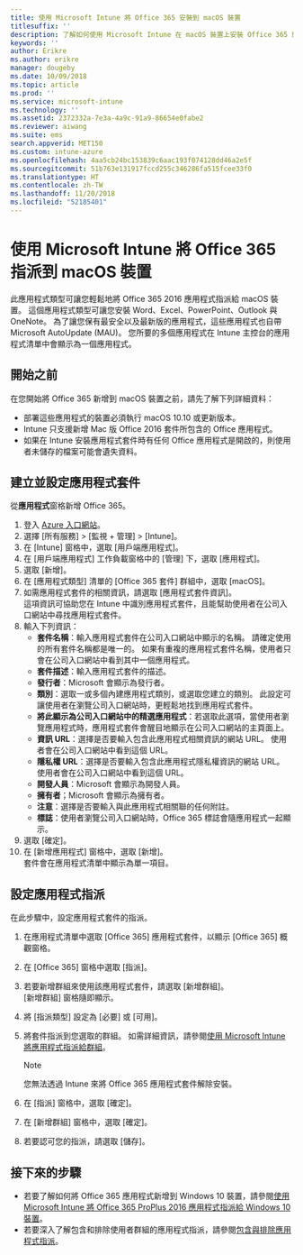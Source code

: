 ```yaml
---
title: 使用 Microsoft Intune 將 Office 365 安裝到 macOS 裝置
titlesuffix: ''
description: 了解如何使用 Microsoft Intune 在 macOS 裝置上安裝 Office 365 應用程式。
keywords: ''
author: Erikre
ms.author: erikre
manager: dougeby
ms.date: 10/09/2018
ms.topic: article
ms.prod: ''
ms.service: microsoft-intune
ms.technology: ''
ms.assetid: 2372332a-7e3a-4a9c-91a9-86654e0fabe2
ms.reviewer: aiwang
ms.suite: ems
search.appverid: MET150
ms.custom: intune-azure
ms.openlocfilehash: 4aa5cb24bc153839c6aac193f074128dd46a2e5f
ms.sourcegitcommit: 51b763e131917fccd255c346286fa515fcee33f0
ms.translationtype: HT
ms.contentlocale: zh-TW
ms.lasthandoff: 11/20/2018
ms.locfileid: "52185401"
---
```

# <a name="assign-office-365-to-macos-devices-with-microsoft-intune"></a>使用 Microsoft Intune 將 Office 365 指派到 macOS 裝置

此應用程式類型可讓您輕鬆地將 Office 365 2016 應用程式指派給 macOS 裝置。 這個應用程式類型可讓您安裝 Word、Excel、PowerPoint、Outlook 與 OneNote。 為了讓您保有最安全以及最新版的應用程式，這些應用程式也自帶 Microsoft AutoUpdate (MAU)。 您所要的多個應用程式在 Intune 主控台的應用程式清單中會顯示為一個應用程式。


## <a name="before-you-start"></a>開始之前

在您開始將 Office 365 新增到 macOS 裝置之前，請先了解下列詳細資料：

- 部署這些應用程式的裝置必須執行 macOS 10.10 或更新版本。
- Intune 只支援新增 Mac 版 Office 2016 套件所包含的 Office 應用程式。
- 如果在 Intune 安裝應用程式套件時有任何 Office 應用程式是開啟的，則使用者未儲存的檔案可能會遺失資料。

## <a name="create-and-configure-the-app-suite"></a>建立並設定應用程式套件

從**應用程式**窗格新增 Office 365。
1. 登入 [Azure 入口網站](https://portal.azure.com)。
2. 選擇 [所有服務] > [監視 + 管理] > [Intune]。
3. 在 [Intune] 窗格中，選取 [用戶端應用程式]。
4. 在 [用戶端應用程式] 工作負載窗格中的 [管理] 下，選取 [應用程式]。 
5. 選取 [新增]。
6. 在 [應用程式類型] 清單的 [Office 365 套件] 群組中，選取 [macOS]。
7. 如需應用程式套件的相關資訊，請選取 [應用程式套件資訊]。  
    這項資訊可協助您在 Intune 中識別應用程式套件，且能幫助使用者在公司入口網站中尋找應用程式套件。
8. 輸入下列資訊：
    - **套件名稱**：輸入應用程式套件在公司入口網站中顯示的名稱。 請確定使用的所有套件名稱都是唯一的。 如果有重複的應用程式套件名稱，使用者只會在公司入口網站中看到其中一個應用程式。
    - **套件描述**：輸入應用程式套件的描述。
    - **發行者**：Microsoft 會顯示為發行者。
    - **類別**：選取一或多個內建應用程式類別，或選取您建立的類別。 此設定可讓使用者在瀏覽公司入口網站時，更輕鬆地找到應用程式套件。
    - **將此顯示為公司入口網站中的精選應用程式**：若選取此選項，當使用者瀏覽應用程式時，應用程式套件會醒目地顯示在公司入口網站的主頁面上。
    - **資訊 URL**：選擇是否要輸入包含此應用程式相關資訊的網站 URL。 使用者會在公司入口網站中看到這個 URL。
    - **隱私權 URL**：選擇是否要輸入包含此應用程式隱私權資訊的網站 URL。 使用者會在公司入口網站中看到這個 URL。
    - **開發人員**：Microsoft 會顯示為開發人員。
    - **擁有者**；Microsoft 會顯示為擁有者。
    - **注意**：選擇是否要輸入與此應用程式相關聯的任何附註。
    - **標誌**：使用者瀏覽公司入口網站時，Office 365 標誌會隨應用程式一起顯示。
9. 選取 [確定]。
10. 在 [新增應用程式] 窗格中，選取 [新增]。  
    套件會在應用程式清單中顯示為單一項目。

## <a name="configure-app-assignments"></a>設定應用程式指派

在此步驟中，設定應用程式套件的指派。 

1. 在應用程式清單中選取 [Office 365] 應用程式套件，以顯示 [Office 365] 概觀窗格。
2. 在 [Office 365] 窗格中選取 [指派]。
3. 若要新增群組來使用該應用程式套件，請選取 [新增群組]。  
    [新增群組] 窗格隨即顯示。
4. 將 [指派類型] 設定為 [必要] 或 [可用]。
5. 將套件指派到您選取的群組。 如需詳細資訊，請參閱[使用 Microsoft Intune 將應用程式指派給群組](apps-deploy.md)。

    >[!Note]
    > 您無法透過 Intune 來將 Office 365 應用程式套件解除安裝。

5. 在 [指派] 窗格中，選取 [確定]。
6. 在 [新增群組] 窗格中，選取 [確定]。
7. 若要認可您的指派，請選取 [儲存]。

## <a name="next-steps"></a>接下來的步驟

- 若要了解如何將 Office 365 應用程式新增到 Windows 10 裝置，請參閱[使用 Microsoft Intune 將 Office 365 ProPlus 2016 應用程式指派給 Windows 10 裝置](apps-add-office365.md)。
- 若要深入了解包含和排除使用者群組的應用程式指派，請參閱[包含與排除應用程式指派](apps-inc-exl-assignments.md)。
